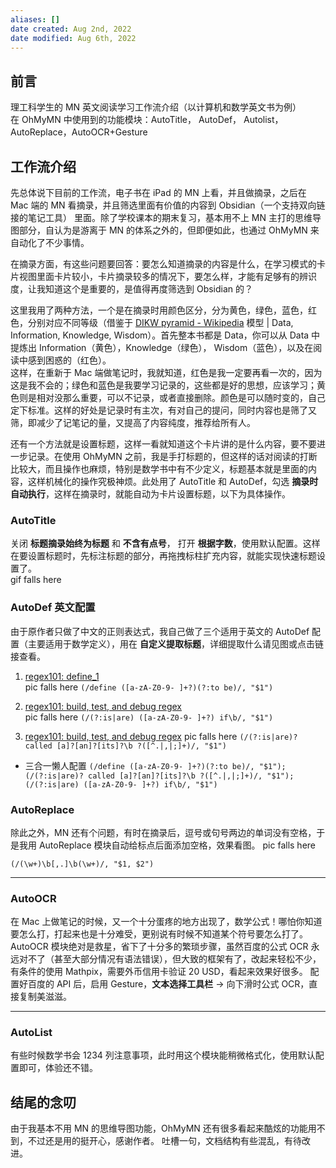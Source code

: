 ```yaml
---
aliases: []
date created: Aug 2nd, 2022
date modified: Aug 6th, 2022
---
```


## 前言
理工科学生的 MN 英文阅读学习工作流介绍（以计算机和数学英文书为例）  
在 OhMyMN 中使用到的功能模块：AutoTitle， AutoDef， Autolist，AutoReplace，AutoOCR+Gesture

## 工作流介绍
先总体说下目前的工作流，电子书在 iPad 的 MN 上看，并且做摘录，之后在 Mac 端的 MN 看摘录，并且筛选里面有价值的内容到 Obsidian（一个支持双向链接的笔记工具） 里面。除了学校课本的期末复习，基本用不上 MN 主打的思维导图部分，自认为是游离于 MN 的体系之外的，但即便如此，也通过 OhMyMN 来自动化了不少事情。

在摘录方面，有这些问题要回答：要怎么知道摘录的内容是什么，在学习模式的卡片视图里面卡片较小，卡片摘录较多的情况下，要怎么样，才能有足够有的辨识度，让我知道这个是重要的，是值得再度筛选到 Obsidian 的？

这里我用了两种方法，一个是在摘录时用颜色区分，分为黄色，绿色，蓝色，红色，分别对应不同等级（借鉴于 [DIKW pyramid - Wikipedia](https://en.wikipedia.org/wiki/DIKW_pyramid) 模型 | Data, Information, Knowledge, Wisdom）。首先整本书都是 Data，你可以从 Data 中提炼出 Information（黄色），Knowledge（绿色）， Wisdom（蓝色），以及在阅读中感到困惑的（红色）。  
这样，在重新于 Mac 端做笔记时，我就知道，红色是我一定要再看一次的，因为这是我不会的；绿色和蓝色是我要学习记录的，这些都是好的思想，应该学习；黄色则是相对没那么重要，可以不记录，或者直接删除。颜色是可以随时变的，自己定下标准。这样的好处是记录时有主次，有对自己的提问，同时内容也是筛了又筛，即减少了记笔记的量，又提高了内容纯度，推荐给所有人。  

还有一个方法就是设置标题，这样一看就知道这个卡片讲的是什么内容，要不要进一步记录。在使用 OhMyMN 之前，我是手打标题的，但这样的话对阅读的打断比较大，而且操作也麻烦，特别是数学书中有不少定义，标题基本就是里面的内容，这样机械化的操作究极神烦。此处用了 AutoTitle 和 AutoDef，勾选 **摘录时自动执行**，这样在摘录时，就能自动为卡片设置标题，以下为具体操作。

### AutoTitle
关闭 **标题摘录始终为标题** 和 **不含有点号**， 打开 **根据字数**，使用默认配置。这样在要设置标题时，先标注标题的部分，再拖拽标柱扩充内容，就能实现快速标题设置了。  
gif falls here

### AutoDef 英文配置
由于原作者只做了中文的正则表达式，我自己做了三个适用于英文的 AutoDef 配置（主要适用于数学定义），用在 **自定义提取标题**，详细提取什么请见图或点击链接查看。
1. [regex101: define_1](https://regex101.com/r/9wxX6w/1)  
pic falls here
`(/define ([a-zA-Z0-9- ]+?)(?:to be)/, "$1")`

2. [regex101: build, test, and debug regex](https://regex101.com/r/pcgr9C/5)  
pic falls here
`(/(?:is|are) ([a-zA-Z0-9- ]+?) if\b/, "$1")`

3. [regex101: build, test, and debug regex](https://regex101.com/r/8yo4v1/3)
pic falls here
`(/(?:is|are)? called [a]?[an]?[its]?\b ?([^.|,|;]+)/, "$1")`

- 三合一懒人配置
`(/define ([a-zA-Z0-9- ]+?)(?:to be)/, "$1"); (/(?:is|are)? called [a]?[an]?[its]?\b ?([^.|,|;]+)/, "$1"); (/(?:is|are) ([a-zA-Z0-9- ]+?) if\b/, "$1")`

### AutoReplace
除此之外，MN 还有个问题，有时在摘录后，逗号或句号两边的单词没有空格，于是我用 AutoReplace 模块自动给标点后面添加空格，效果看图。
pic falls here

`(/(\w+)\b[,.]\b(\w+)/, "$1, $2")`


___
### AutoOCR
在 Mac 上做笔记的时候，又一个十分蛋疼的地方出现了，数学公式！哪怕你知道要怎么打，打起来也是十分难受，更别说有时候不知道某个符号要怎么打了。AutoOCR 模块绝对是救星，省下了十分多的繁琐步骤，虽然百度的公式 OCR 永远对不了（甚至大部分情况有语法错误），但大致的框架有了，改起来轻松不少，有条件的使用 Mathpix，需要外币信用卡验证 20 USD，看起来效果好很多。
配置好百度的 API 后，启用 Gesture，**文本选择工具栏** -> 向下滑时公式 OCR，直接复制美滋滋。

___
### AutoList
有些时候数学书会 1234 列注意事项，此时用这个模块能稍微格式化，使用默认配置即可，体验还不错。

## 结尾的念叨
由于我基本不用 MN 的思维导图功能，OhMyMN 还有很多看起来酷炫的功能用不到，不过还是用的挺开心，感谢作者。
吐槽一句，文档结构有些混乱，有待改进。
